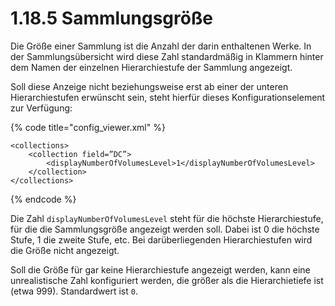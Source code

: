 # 1.18.5 Sammlungsgröße

Die Größe einer Sammlung ist die Anzahl der darin enthaltenen Werke. In der Sammlungsübersicht wird diese Zahl standardmäßig in Klammern hinter dem Namen der einzelnen Hierarchiestufe der Sammlung angezeigt. 

Soll diese Anzeige nicht beziehungsweise erst ab einer der unteren Hierarchiestufen erwünscht sein, steht hierfür dieses Konfigurationselement zur Verfügung:

{% code title="config\_viewer.xml" %}
```markup
<collections>
    <collection field=”DC”>
        <displayNumberOfVolumesLevel>1</displayNumberOfVolumesLevel>
    </collection>
</collections>
```
{% endcode %}

Die Zahl `displayNumberOfVolumesLevel` steht für die höchste Hierarchiestufe, für die die Sammlungsgröße angezeigt werden soll. Dabei ist 0 die höchste Stufe, 1 die zweite Stufe, etc. Bei darüberliegenden Hierarchiestufen wird die Größe nicht angezeigt.

Soll die Größe für gar keine Hierarchiestufe angezeigt werden, kann eine unrealistische Zahl konfiguriert werden, die größer als die Hierarchietiefe ist \(etwa 999\). Standardwert ist `0`.

